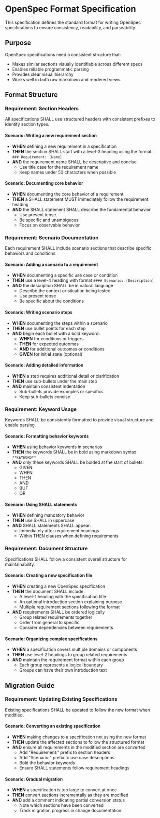 # OpenSpec Format Specification

This specification defines the standard format for writing OpenSpec specifications to ensure consistency, readability, and parseability.

## Purpose

OpenSpec specifications need a consistent structure that:
- Makes similar sections visually identifiable across different specs
- Enables reliable programmatic parsing
- Provides clear visual hierarchy
- Works well in both raw markdown and rendered views

## Format Structure

### Requirement: Section Headers

All specifications SHALL use structured headers with consistent prefixes to identify section types.

#### Scenario: Writing a new requirement section

- **WHEN** defining a new requirement in a specification
- **THEN** the section SHALL start with a level-3 heading using the format `### Requirement: [Name]`
- **AND** the requirement name SHALL be descriptive and concise
  - Use title case for the requirement name
  - Keep names under 50 characters when possible

#### Scenario: Documenting core behavior

- **WHEN** documenting the core behavior of a requirement
- **THEN** a SHALL statement MUST immediately follow the requirement heading
- **AND** the SHALL statement SHALL describe the fundamental behavior
  - Use present tense
  - Be specific and unambiguous
  - Focus on observable behavior

### Requirement: Scenario Documentation

Each requirement SHALL include scenario sections that describe specific behaviors and conditions.

#### Scenario: Adding a scenario to a requirement

- **WHEN** documenting a specific use case or condition
- **THEN** use a level-4 heading with format `#### Scenario: [Description]`
- **AND** the description SHALL be in natural language
  - Describe the context or situation being tested
  - Use present tense
  - Be specific about the conditions

#### Scenario: Writing scenario steps

- **WHEN** documenting the steps within a scenario
- **THEN** use bullet points for each step
- **AND** begin each bullet with a bold keyword:
  - **WHEN** for conditions or triggers
  - **THEN** for expected outcomes
  - **AND** for additional outcomes or conditions
  - **GIVEN** for initial state (optional)

#### Scenario: Adding detailed information

- **WHEN** a step requires additional detail or clarification
- **THEN** use sub-bullets under the main step
- **AND** maintain consistent indentation
  - Sub-bullets provide examples or specifics
  - Keep sub-bullets concise

### Requirement: Keyword Usage

Keywords SHALL be consistently formatted to provide visual structure and enable parsing.

#### Scenario: Formatting behavior keywords

- **WHEN** using behavior keywords in scenarios
- **THEN** the keywords SHALL be in bold using markdown syntax `**KEYWORD**`
- **AND** only these keywords SHALL be bolded at the start of bullets:
  - GIVEN
  - WHEN
  - THEN
  - AND
  - BUT
  - OR

#### Scenario: Using SHALL statements

- **WHEN** defining mandatory behavior
- **THEN** use SHALL in uppercase
- **AND** SHALL statements SHALL appear:
  - Immediately after requirement headings
  - Within THEN clauses when defining requirements

### Requirement: Document Structure

Specifications SHALL follow a consistent overall structure for maintainability.

#### Scenario: Creating a new specification file

- **WHEN** creating a new OpenSpec specification
- **THEN** the document SHALL include:
  - A level-1 heading with the specification title
  - An optional introduction section explaining purpose
  - Multiple requirement sections following the format
- **AND** requirements SHALL be ordered logically
  - Group related requirements together
  - Order from general to specific
  - Consider dependencies between requirements

#### Scenario: Organizing complex specifications

- **WHEN** a specification covers multiple domains or components
- **THEN** use level-2 headings to group related requirements
- **AND** maintain the requirement format within each group
  - Each group represents a logical boundary
  - Groups can have their own introduction text

## Migration Guide

### Requirement: Updating Existing Specifications

Existing specifications SHALL be updated to follow the new format when modified.

#### Scenario: Converting an existing specification

- **WHEN** making changes to a specification not using the new format
- **THEN** update the affected sections to follow the structured format
- **AND** ensure all requirements in the modified section are converted
  - Add "Requirement:" prefix to section headers
  - Add "Scenario:" prefix to use case descriptions
  - Bold the behavior keywords
  - Ensure SHALL statements follow requirement headings

#### Scenario: Gradual migration

- **WHEN** a specification is too large to convert at once
- **THEN** convert sections incrementally as they are modified
- **AND** add a comment indicating partial conversion status
  - Note which sections have been converted
  - Track migration progress in change documentation